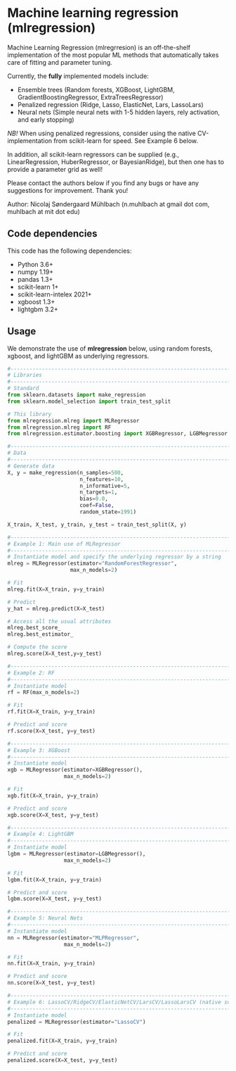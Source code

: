 
# Machine learning regression (mlregression)

Machine Learning Regression (mlregrresion) is an off-the-shelf implementation of the most popular ML methods that automatically takes care of fitting and parameter tuning.

Currently, the __fully__ implemented models include:
- Ensemble trees (Random forests, XGBoost, LightGBM, GradientBoostingRegressor, ExtraTreesRegressor)
- Penalized regression (Ridge, Lasso, ElasticNet, Lars, LassoLars) 
- Neural nets (Simple neural nets with 1-5 hidden layers, rely activation, and early stopping)

_NB!_ When using penalized regressions, consider using the native CV-implementation from scikit-learn for speed. See Example 6 below.

In addition, all scikit-learn regressors can be supplied (e.g., LinearRegression, HuberRegressor, or BayesianRidge), but then one has to provide a parameter grid as well!

Please contact the authors below if you find any bugs or have any suggestions for improvement. Thank you!

Author: Nicolaj Søndergaard Mühlbach (n.muhlbach at gmail dot com, muhlbach at mit dot edu) 

## Code dependencies
This code has the following dependencies:

- Python 3.6+
- numpy 1.19+
- pandas 1.3+
- scikit-learn 1+
- scikit-learn-intelex 2021+
- xgboost 1.3+
- lightgbm 3.2+

## Usage
We demonstrate the use of __mlregression__ below, using random forests, xgboost, and lightGBM as underlying regressors.

```python
#------------------------------------------------------------------------------
# Libraries
#------------------------------------------------------------------------------
# Standard
from sklearn.datasets import make_regression
from sklearn.model_selection import train_test_split

# This library
from mlregression.mlreg import MLRegressor
from mlregression.mlreg import RF
from mlregression.estimator.boosting import XGBRegressor, LGBMegressor

#------------------------------------------------------------------------------
# Data
#------------------------------------------------------------------------------
# Generate data
X, y = make_regression(n_samples=500,
                       n_features=10, 
                       n_informative=5,
                       n_targets=1,
                       bias=0.0,
                       coef=False,
                       random_state=1991)

X_train, X_test, y_train, y_test = train_test_split(X, y)

#------------------------------------------------------------------------------
# Example 1: Main use of MLRegressor
#------------------------------------------------------------------------------
# Instantiate model and specify the underlying regressor by a string
mlreg = MLRegressor(estimator="RandomForestRegressor",
                    max_n_models=2)

# Fit
mlreg.fit(X=X_train, y=y_train)

# Predict
y_hat = mlreg.predict(X=X_test)

# Access all the usual attributes
mlreg.best_score_
mlreg.best_estimator_

# Compute the score
mlreg.score(X=X_test,y=y_test)

#------------------------------------------------------------------------------
# Example 2: RF
#------------------------------------------------------------------------------
# Instantiate model
rf = RF(max_n_models=2)

# Fit
rf.fit(X=X_train, y=y_train)

# Predict and score
rf.score(X=X_test, y=y_test)

#------------------------------------------------------------------------------
# Example 3: XGBoost
#------------------------------------------------------------------------------
# Instantiate model
xgb = MLRegressor(estimator=XGBRegressor(),
                  max_n_models=2)

# Fit
xgb.fit(X=X_train, y=y_train)

# Predict and score
xgb.score(X=X_test, y=y_test)

#------------------------------------------------------------------------------
# Example 4: LightGBM
#------------------------------------------------------------------------------
# Instantiate model
lgbm = MLRegressor(estimator=LGBMegressor(),
                  max_n_models=2)

# Fit
lgbm.fit(X=X_train, y=y_train)

# Predict and score
lgbm.score(X=X_test, y=y_test)

#------------------------------------------------------------------------------
# Example 5: Neural Nets
#------------------------------------------------------------------------------
# Instantiate model
nn = MLRegressor(estimator="MLPRegressor",
                  max_n_models=2)

# Fit
nn.fit(X=X_train, y=y_train)

# Predict and score
nn.score(X=X_test, y=y_test)

#------------------------------------------------------------------------------
# Example 6: LassoCV/RidgeCV/ElasticNetCV/LarsCV/LassoLarsCV (native scikit-learn implementation)
#------------------------------------------------------------------------------
# Instantiate model
penalized = MLRegressor(estimator="LassoCV")

# Fit
penalized.fit(X=X_train, y=y_train)

# Predict and score
penalized.score(X=X_test, y=y_test)
```

<!-- ## Example
We provide an example script in `demo.py`. -->
